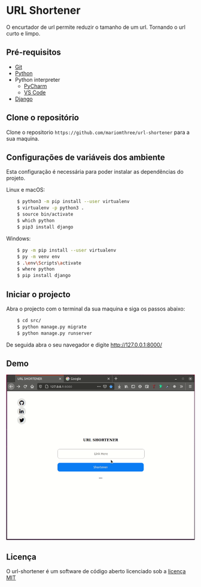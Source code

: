 # URL Shortener
O encurtador de url permite reduzir o tamanho de um url. Tornando o url curto e limpo.

## Pré-requisitos

- <a href="https://git-scm.com/">Git</a>
- <a href="https://www.python.org/downloads/">Python</a>
- Python interpreter 
    - <a href="https://www.jetbrains.com/pycharm/download/">PyCharm</a>
    - <a href="https://code.visualstudio.com/">VS Code</a>
- <a href="https://www.djangoproject.com/">Django</a>


## Clone o repositório
Clone o repositorio `https://github.com/mariomthree/url-shortener` para a sua maquina.

## Configurações de variáveis dos ambiente
Esta configuração é necessária para poder instalar as dependências do projeto.

Linux e macOS:
```sh
    $ python3 -m pip install --user virtualenv
    $ virtualenv -p python3 .
    $ source bin/activate
    $ which python
    $ pip3 install django
```

Windows:
```sh
    $ py -m pip install --user virtualenv
    $ py -m venv env
    $ .\env\Scripts\activate
    $ where python
    $ pip install django
```

## Iniciar o projecto

Abra o projecto com o terminal da sua maquina e siga os passos abaixo:

```sh
    $ cd src/
    $ python manage.py migrate
    $ python manage.py runserver
```
De seguida abra o seu navegador e digite http://127.0.0.1:8000/

## Demo
<img src="demo.gif">

## Licença
O url-shortener é um software de código aberto licenciado sob a <a href="https://opensource.org/licenses/MIT">licença MIT</a>